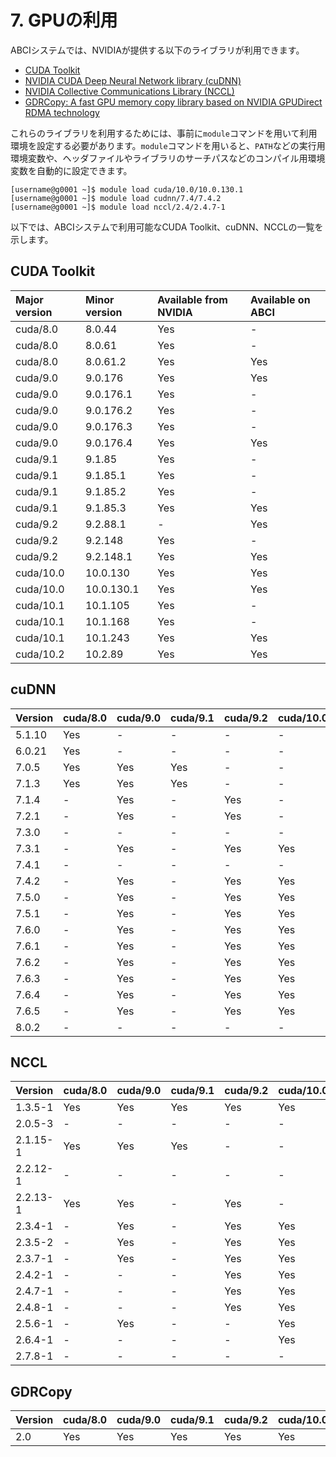 # 7. GPUの利用

ABCIシステムでは、NVIDIAが提供する以下のライブラリが利用できます。

* [CUDA Toolkit](https://developer.nvidia.com/cuda-toolkit)
* [NVIDIA CUDA Deep Neural Network library (cuDNN)](https://developer.nvidia.com/cudnn)
* [NVIDIA Collective Communications Library (NCCL)](https://developer.nvidia.com/nccl)
* [GDRCopy: A fast GPU memory copy library based on NVIDIA GPUDirect RDMA technology](https://github.com/NVIDIA/gdrcopy)

これらのライブラリを利用するためには、事前に`module`コマンドを用いて利用環境を設定する必要があります。`module`コマンドを用いると、`PATH`などの実行用環境変数や、ヘッダファイルやライブラリのサーチパスなどのコンパイル用環境変数を自動的に設定できます。

```
[username@g0001 ~]$ module load cuda/10.0/10.0.130.1
[username@g0001 ~]$ module load cudnn/7.4/7.4.2
[username@g0001 ~]$ module load nccl/2.4/2.4.7-1
```

以下では、ABCIシステムで利用可能なCUDA Toolkit、cuDNN、NCCLの一覧を示します。

## CUDA Toolkit

<!--
| Major version | Minor version | Available from NVIDIA | Installed on ABCI | Provided with `module` |
|:--|:--|:--|:--|:--|
| cuda/8.0  | 8.0.44     | Yes | -   | -   |
| cuda/8.0  | 8.0.61     | Yes | -   | -   |
| cuda/8.0  | 8.0.61.2   | Yes | Yes | Yes |
| cuda/9.0  | 9.0.176    | Yes | Yes | Yes |
| cuda/9.0  | 9.0.176.1  | Yes | Yes | -   |
| cuda/9.0  | 9.0.176.2  | Yes | Yes | -   |
| cuda/9.0  | 9.0.176.3  | Yes | Yes | -   |
| cuda/9.0  | 9.0.176.4  | Yes | Yes | Yes |
| cuda/9.1  | 9.1.85     | Yes | -   | -   |
| cuda/9.1  | 9.1.85.1   | Yes | -   | -   |
| cuda/9.1  | 9.1.85.2   | Yes | -   | -   |
| cuda/9.1  | 9.1.85.3   | Yes | Yes | Yes |
| cuda/9.2  | 9.2.88.1   | -   | Yes | Yes |
| cuda/9.2  | 9.2.148    | Yes | Yes | -   |
| cuda/9.2  | 9.2.148.1  | Yes | Yes | Yes |
| cuda/10.0 | 10.0.130   | Yes | Yes | Yes |
| cuda/10.0 | 10.0.130.1 | Yes | Yes | Yes |
| cuda/10.1 | 10.1.105   | Yes | -   | -   |
| cuda/10.1 | 10.1.168   | Yes | Yes | -   |
| cuda/10.1 | 10.1.243   | Yes | Yes | Yes |
| cuda/10.2 | 10.2.89    | Yes | Yes | Yes |
-->

| Major version | Minor version | Available from NVIDIA | Available on ABCI |
|:--|:--|:--|:--|
| cuda/8.0 | 8.0.44      | Yes | -   |
| cuda/8.0 | 8.0.61      | Yes | -   |
| cuda/8.0 | 8.0.61.2    | Yes | Yes |
| cuda/9.0 | 9.0.176     | Yes | Yes |
| cuda/9.0 | 9.0.176.1   | Yes | -   |
| cuda/9.0 | 9.0.176.2   | Yes | -   |
| cuda/9.0 | 9.0.176.3   | Yes | -   |
| cuda/9.0 | 9.0.176.4   | Yes | Yes |
| cuda/9.1 | 9.1.85      | Yes | -   |
| cuda/9.1 | 9.1.85.1    | Yes | -   |
| cuda/9.1 | 9.1.85.2    | Yes | -   |
| cuda/9.1 | 9.1.85.3    | Yes | Yes |
| cuda/9.2 | 9.2.88.1    | -   | Yes |
| cuda/9.2 | 9.2.148     | Yes | -   |
| cuda/9.2 | 9.2.148.1   | Yes | Yes |
| cuda/10.0 | 10.0.130   | Yes | Yes |
| cuda/10.0 | 10.0.130.1 | Yes | Yes |
| cuda/10.1 | 10.1.105   | Yes | -   |
| cuda/10.1 | 10.1.168   | Yes | -   |
| cuda/10.1 | 10.1.243   | Yes | Yes |
| cuda/10.2 | 10.2.89    | Yes | Yes |

## cuDNN

<!--
| Version | cuda/8.0 | cuda/9.0 | cuda/9.1 | cuda/9.2 | cuda/10.0 | cuda/10.1 | cuda/10.2 |
|:--|:--|:--|:--|:--|:--|:--|:--|
| 5.1.10 | Yes | -   | -   | -   | -   | -   | -   |
| 6.0.21 | Yes | -   | -   | -   | -   | -   | -   |
| 7.0.5  | Yes | Yes | Yes | -   | -   | -   | -   |
| 7.1.3  | Yes | Yes | Yes | -   | -   | -   | -   |
| 7.1.4  | -   | Yes | -   | Yes | -   | -   | -   |
| 7.2.1  | \*1 | Yes | -   | Yes | -   | -   | -   |
| 7.3.0  | -   | \*1 | -   | -   | \*1 | -   | -   |
| 7.3.1  | -   | Yes | -   | Yes | Yes | -   | -   |
| 7.4.1  | -   | \*1 | -   | \*1 | \*1 | -   | -   |
| 7.4.2  | -   | Yes | -   | Yes | Yes | -   | -   |
| 7.5.0  | -   | Yes | -   | Yes | Yes | Yes | -   |
| 7.5.1  | -   | Yes | -   | Yes | Yes | Yes | -   |
| 7.6.0  | -   | Yes | -   | Yes | Yes | Yes | -   |
| 7.6.1  | -   | Yes | -   | Yes | Yes | Yes | -   |
| 7.6.2  | -   | Yes | -   | Yes | Yes | Yes | -   |
| 7.6.3  | -   | Yes | -   | Yes | Yes | Yes | -   |
| 7.6.4  | -   | Yes | -   | Yes | Yes | Yes | -   |
| 7.6.5  | -   | Yes | -   | Yes | Yes | Yes | Yes |
| 8.0.2  | -   | -   | -   | -   | -   | Yes | Yes |

\*1 Installed, but modules are not provided
\*2 Installed, but not yet supported
-->

| Version | cuda/8.0 | cuda/9.0 | cuda/9.1 | cuda/9.2 | cuda/10.0 | cuda/10.1 | cuda/10.2 |
|:--|:--|:--|:--|:--|:--|:--|:--|
| 5.1.10 | Yes | -   | -   | -   | -   | -   | -   |
| 6.0.21 | Yes | -   | -   | -   | -   | -   | -   |
| 7.0.5  | Yes | Yes | Yes | -   | -   | -   | -   |
| 7.1.3  | Yes | Yes | Yes | -   | -   | -   | -   |
| 7.1.4  | -   | Yes | -   | Yes | -   | -   | -   |
| 7.2.1  | -   | Yes | -   | Yes | -   | -   | -   |
| 7.3.0  | -   | -   | -   | -   | -   | -   | -   |
| 7.3.1  | -   | Yes | -   | Yes | Yes | -   | -   |
| 7.4.1  | -   | -   | -   | -   | -   | -   | -   |
| 7.4.2  | -   | Yes | -   | Yes | Yes | -   | -   |
| 7.5.0  | -   | Yes | -   | Yes | Yes | Yes | -   |
| 7.5.1  | -   | Yes | -   | Yes | Yes | Yes | -   |
| 7.6.0  | -   | Yes | -   | Yes | Yes | Yes | -   |
| 7.6.1  | -   | Yes | -   | Yes | Yes | Yes | -   |
| 7.6.2  | -   | Yes | -   | Yes | Yes | Yes | -   |
| 7.6.3  | -   | Yes | -   | Yes | Yes | Yes | -   |
| 7.6.4  | -   | Yes | -   | Yes | Yes | Yes | -   |
| 7.6.5  | -   | Yes | -   | Yes | Yes | Yes | Yes |
| 8.0.2  | -   | -   | -   | -   | -   | Yes | Yes |

## NCCL

<!--
| Version | cuda/8.0 | cuda/9.0 | cuda/9.1 | cuda/9.2 | cuda/10.0 | cuda/10.1 | cuda/10.2 |
|:--|:--|:--|:--|:--|:--|:--|:--|
| 1.3.5-1  | Yes | Yes | Yes | Yes | Yes | -   | -   |
| 2.0.5-3  | \*1 | \*1 | -   | -   | -   | -   | -   |
| 2.1.15-1 | Yes | Yes | Yes | -   | -   | -   | -   |
| 2.2.12-1 | \*1 | \*1 | -   | \*1 | -   | -   | -   |
| 2.2.13-1 | Yes | Yes | -   | Yes | -   | -   | -   |
| 2.3.4-1  | -   | Yes | -   | Yes | Yes | -   | -   |
| 2.3.5-2  | -   | Yes | -   | Yes | Yes | -   | -   |
| 2.3.7-1  | -   | Yes | -   | Yes | Yes | -   | -   |
| 2.4.2-1  | -   | -   | -   | Yes | Yes | Yes | -   |
| 2.4.7-1  | -   | -   | -   | Yes | Yes | Yes | -   |
| 2.4.8-1  | -   | -   | -   | Yes | Yes | Yes | -   |
| 2.5.6-1  | -   | Yes | -   | -   | Yes | Yes | Yes |
| 2.6.4-1  | -   | -   | -   | -   | Yes | Yes | Yes |
| 2.7.8-1  | -   | -   | -   | -   | -   | Yes | Yes |

\*1 Installed, but modules are not provided
\*2 Installed, but not yet supported
-->

| Version | cuda/8.0 | cuda/9.0 | cuda/9.1 | cuda/9.2 | cuda/10.0 | cuda/10.1 | cuda/10.2 |
|:--|:--|:--|:--|:--|:--|:--|:--|
| 1.3.5-1  | Yes | Yes | Yes | Yes | Yes | -   | -   |
| 2.0.5-3  | -   | -   | -   | -   | -   | -   | -   |
| 2.1.15-1 | Yes | Yes | Yes | -   | -   | -   | -   |
| 2.2.12-1 | -   | -   | -   | -   | -   | -   | -   |
| 2.2.13-1 | Yes | Yes | -   | Yes | -   | -   | -   |
| 2.3.4-1  | -   | Yes | -   | Yes | Yes | -   | -   |
| 2.3.5-2  | -   | Yes | -   | Yes | Yes | -   | -   |
| 2.3.7-1  | -   | Yes | -   | Yes | Yes | -   | -   |
| 2.4.2-1  | -   | -   | -   | Yes | Yes | Yes | -   |
| 2.4.7-1  | -   | -   | -   | Yes | Yes | Yes | -   |
| 2.4.8-1  | -   | -   | -   | Yes | Yes | Yes | -   |
| 2.5.6-1  | -   | Yes | -   | -   | Yes | Yes | Yes |
| 2.6.4-1  | -   | -   | -   | -   | Yes | Yes | Yes |
| 2.7.8-1  | -   | -   | -   | -   | -   | Yes | Yes |

## GDRCopy

| Version | cuda/8.0 | cuda/9.0 | cuda/9.1 | cuda/9.2 | cuda/10.0 | cuda/10.1 | cuda/10.2 |
|:--|:--|:--|:--|:--|:--|:--|:--|
| 2.0 | Yes | Yes | Yes | Yes | Yes | Yes | Yes |
